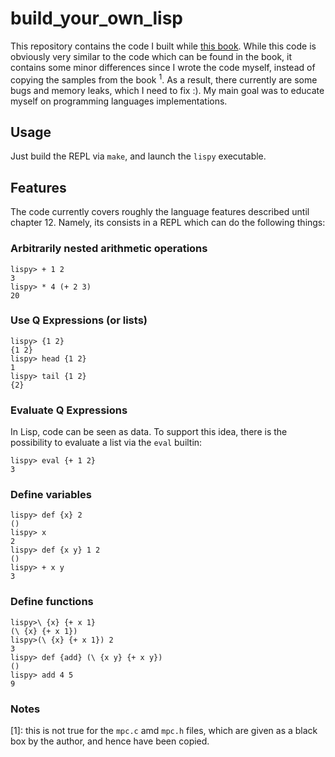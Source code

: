 # build_your_own_lisp

This repository contains the code I built while [this book](http://buildyourownlisp.com/). While this code is obviously very similar to the code which can be found in the book, it contains some minor differences since I wrote the code myself, instead of copying the samples from the book <sup>1</sup>. As a result, there currently are some bugs and memory leaks, which I need to fix :). My main goal was to educate myself on programming languages implementations.

## Usage

Just build the REPL via `make`, and launch the `lispy` executable.

## Features

The code currently covers roughly the language features described until chapter 12. Namely, its consists in a REPL which can do the following things:

### Arbitrarily nested arithmetic operations

```
lispy> + 1 2
3
lispy> * 4 (+ 2 3)
20
```

### Use Q Expressions (or lists)

```
lispy> {1 2}
{1 2}
lispy> head {1 2}
1
lispy> tail {1 2}
{2}
```

### Evaluate Q Expressions

In Lisp, code can be seen as data. To support this idea, there is the possibility to evaluate a list via the `eval` builtin:
```
lispy> eval {+ 1 2}
3
```

### Define variables

```
lispy> def {x} 2
()
lispy> x
2
lispy> def {x y} 1 2
()
lispy> + x y
3
```

### Define functions
```
lispy>\ {x} {+ x 1}
(\ {x} {+ x 1})
lispy>(\ {x} {+ x 1}) 2
3
lispy> def {add} (\ {x y} {+ x y})
()
lispy> add 4 5 
9
```
### Notes

[1]: this is not true for the `mpc.c` amd `mpc.h` files, which are given as a black box by the author, and hence have been copied.
